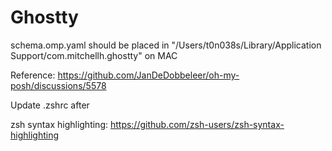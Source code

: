 # Ghostty

schema.omp.yaml should be placed in "/Users/t0n038s/Library/Application Support/com.mitchellh.ghostty" on MAC

Reference: https://github.com/JanDeDobbeleer/oh-my-posh/discussions/5578

Update .zshrc after


zsh syntax highlighting: https://github.com/zsh-users/zsh-syntax-highlighting
